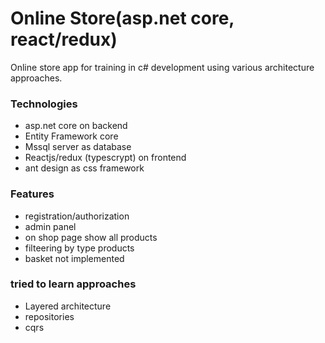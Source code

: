 # Online Store(asp.net core, react/redux)
Online store app for training in c# development using various architecture approaches.    

### Technologies
-  asp.net core on backend 
-  Entity Framework core   
- Mssql server as database 
- Reactjs/redux (typescrypt) on frontend 
- ant design as css framework 

### Features
- registration/authorization
- admin panel 
- on shop page show all products 
- filteering by type products
- basket not implemented 



### tried to learn approaches
- Layered architecture
- repositories
- cqrs 
